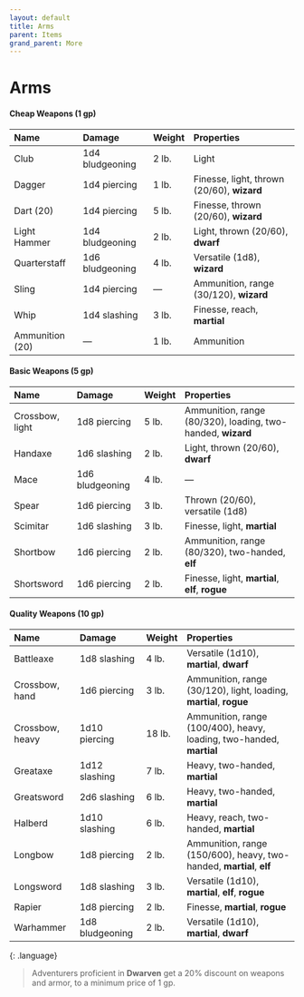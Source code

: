 ```yaml
---
layout: default
title: Arms
parent: Items
grand_parent: More
---
```


# Arms


#### Cheap Weapons (1 gp)

| Name            | Damage          | Weight | Properties                                 |
| :-------------- | :-------------- | :----- | :----------------------------------------- |
| Club            | 1d4 bludgeoning | 2 lb.  | Light                                      |
| Dagger          | 1d4 piercing    | 1 lb.  | Finesse, light, thrown (20/60), **wizard** |
| Dart (20)       | 1d4 piercing    | 5 lb.  | Finesse, thrown (20/60), **wizard**        |
| Light Hammer    | 1d4 bludgeoning | 2 lb.  | Light, thrown (20/60), **dwarf**           |
| Quarterstaff    | 1d6 bludgeoning | 4 lb.  | Versatile (1d8), **wizard**                |
| Sling           | 1d4 piercing    | —      | Ammunition, range (30/120), **wizard**     |
| Whip            | 1d4 slashing    | 3 lb.  | Finesse, reach, **martial**                |
| Ammunition (20) | —               | 1 lb.  | Ammunition                                 |


#### Basic Weapons (5 gp)

| Name            | Damage          | Weight | Properties                                                  |
| :-------------- | :-------------- | :----- | :---------------------------------------------------------- |
| Crossbow, light | 1d8 piercing    | 5 lb.  | Ammunition, range (80/320), loading, two-handed, **wizard** |
| Handaxe         | 1d6 slashing    | 2 lb.  | Light, thrown (20/60), **dwarf**                            |
| Mace            | 1d6 bludgeoning | 4 lb.  | —                                                           |
| Spear           | 1d6 piercing    | 3 lb.  | Thrown (20/60), versatile (1d8)                             |
| Scimitar        | 1d6 slashing    | 3 lb.  | Finesse, light, **martial**                                 |
| Shortbow        | 1d6 piercing    | 2 lb.  | Ammunition, range (80/320), two-handed, **elf**             |
| Shortsword      | 1d6 piercing    | 2 lb.  | Finesse, light, **martial**, **elf**, **rogue**             |


#### Quality Weapons (10 gp)

| Name            | Damage          | Weight | Properties                                                           |
| :-------------- | :-------------- | :----- | :------------------------------------------------------------------- |
| Battleaxe       | 1d8 slashing    | 4 lb.  | Versatile (1d10), **martial**, **dwarf**                             |
| Crossbow, hand  | 1d6 piercing    | 3 lb.  | Ammunition, range (30/120), light, loading, **martial**, **rogue**   |
| Crossbow, heavy | 1d10 piercing   | 18 lb. | Ammunition, range (100/400), heavy, loading, two-handed, **martial** |
| Greataxe        | 1d12 slashing   | 7 lb.  | Heavy, two-handed, **martial**                                       |
| Greatsword      | 2d6 slashing    | 6 lb.  | Heavy, two-handed, **martial**                                       |
| Halberd         | 1d10 slashing   | 6 lb.  | Heavy, reach, two-handed, **martial**                                |
| Longbow         | 1d8 piercing    | 2 lb.  | Ammunition, range (150/600), heavy, two-handed, **martial**, **elf** |
| Longsword       | 1d8 slashing    | 3 lb.  | Versatile (1d10), **martial**, **elf**, **rogue**                    |
| Rapier          | 1d8 piercing    | 2 lb.  | Finesse, **martial**, **rogue**                                      |
| Warhammer       | 1d8 bludgeoning | 2 lb.  | Versatile (1d10), **martial**, **dwarf**                             |

{: .language}
> Adventurers proficient in **Dwarven** get a 20% discount on weapons and armor, to a minimum price of 1 gp.

